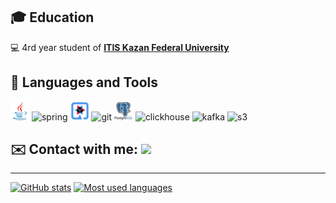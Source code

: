 ## :mortar_board: Education
:computer: 4rd year student of **[ITIS Kazan Federal University](https://kpfu.ru/itis/)**

## :runner: Languages and Tools
<span>
    <img src="https://raw.githubusercontent.com/devicons/devicon/master/icons/java/java-original.svg" alt="java" height="30"/>
    <img src="https://www.vectorlogo.zone/logos/springio/springio-icon.svg" alt="spring" height="30"/>
    <img src="https://raw.githubusercontent.com/devicons/devicon/master/icons/quarkus/quarkus-original.svg" alt="quarkus" height="30"/>
    <img src="https://www.vectorlogo.zone/logos/git-scm/git-scm-icon.svg" alt="git" height="30"/>
    <img src="https://raw.githubusercontent.com/devicons/devicon/master/icons/postgresql/postgresql-original-wordmark.svg" alt="postgresql" height="30"/>
    <img src="https://raw.githubusercontent.com/detain/svg-logos/master/svg/c/clickhouse.svg" alt="clickhouse" height="30"/>
    <img src="https://www.vectorlogo.zone/logos/apache_kafka/apache_kafka-ar21.svg" alt="kafka" height="30"/>
    <img src="https://www.vectorlogo.zone/logos/amazon_aws/amazon_aws-icon.svg" alt="s3" height="30"/>
</span>

## :envelope: Contact with me: <a href="https://t.me/Elinaa_19"><img src='https://www.vectorlogo.zone/logos/telegram/telegram-icon.svg' width=30></a>
---
[![GitHub stats](https://github-readme-stats.vercel.app/api?username=Elina-19&count_private=true&show_icons=true&theme=dark&card_width=430)](https://github.com/anuraghazra/github-readme-stats) [![Most used languages](https://github-readme-stats.vercel.app/api/top-langs/?username=Elina-19&langs_count=8&theme=dark&layout=compact&exclude_repo=information-searching&card_width=330)](https://github.com/anuraghazra/github-readme-stats)
